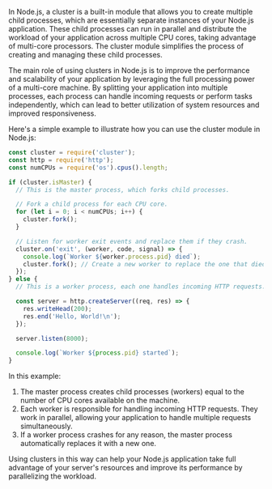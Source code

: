 In Node.js, a cluster is a built-in module that allows you to create multiple child processes, which are essentially separate instances of your Node.js application. These child processes can run in parallel and distribute the workload of your application across multiple CPU cores, taking advantage of multi-core processors. The cluster module simplifies the process of creating and managing these child processes.

The main role of using clusters in Node.js is to improve the performance and scalability of your application by leveraging the full processing power of a multi-core machine. By splitting your application into multiple processes, each process can handle incoming requests or perform tasks independently, which can lead to better utilization of system resources and improved responsiveness.

Here's a simple example to illustrate how you can use the cluster module in Node.js:

```javascript
const cluster = require('cluster');
const http = require('http');
const numCPUs = require('os').cpus().length;

if (cluster.isMaster) {
  // This is the master process, which forks child processes.

  // Fork a child process for each CPU core.
  for (let i = 0; i < numCPUs; i++) {
    cluster.fork();
  }

  // Listen for worker exit events and replace them if they crash.
  cluster.on('exit', (worker, code, signal) => {
    console.log(`Worker ${worker.process.pid} died`);
    cluster.fork(); // Create a new worker to replace the one that died.
  });
} else {
  // This is a worker process, each one handles incoming HTTP requests.

  const server = http.createServer((req, res) => {
    res.writeHead(200);
    res.end('Hello, World!\n');
  });

  server.listen(8000);

  console.log(`Worker ${process.pid} started`);
}
```

In this example:

1. The master process creates child processes (workers) equal to the number of CPU cores available on the machine.
2. Each worker is responsible for handling incoming HTTP requests. They work in parallel, allowing your application to handle multiple requests simultaneously.
3. If a worker process crashes for any reason, the master process automatically replaces it with a new one.

Using clusters in this way can help your Node.js application take full advantage of your server's resources and improve its performance by parallelizing the workload.